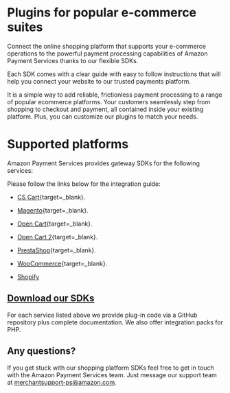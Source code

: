Plugins for popular e-commerce suites
=====================================

Connect the online shopping platform that supports your e-commerce operations to the powerful payment processing capabilities of Amazon Payment Services thanks to our flexible SDKs. 

Each SDK comes with a clear guide with easy to follow instructions that will help you connect your website to our trusted payments platform. 

It is a simple way to add reliable, frictionless payment processing to a range of popular ecommerce platforms. Your customers seamlessly step from shopping to checkout and payment, all contained inside your existing platform. Plus, you can customize our plugins to match your needs.

Supported platforms
===================

Amazon Payment Services provides gateway SDKs for the following services:

Please follow the links below for the integration guide:

-   [CS Cart](https://m.media-amazon.com/images/G/01/APS/api-docs/plugins/Cscart4_Integration_Guide.pdf){target=_blank}.

-   [Magento](https://m.media-amazon.com/images/G/01/APS/api-docs/plugins/Magento_Integration_Guide.pdf){target=_blank}.

-   [Open Cart](https://m.media-amazon.com/images/G/01/APS/api-docs/plugins/Opncart-1_Integration_Guide.pdf){target=_blank}.

-   [Open Cart 2](https://m.media-amazon.com/images/G/01/APS/api-docs/plugins/Opncart-2_Integration_Guide.pdf){target=_blank}.

-   [PrestaShop](https://m.media-amazon.com/images/G/01/APS/api-docs/plugins/Prestashop_Integration_Guide.pdf){target=_blank}.

-   [WooCommerce](https://m.media-amazon.com/images/G/01/APS/api-docs/plugins/Woocommerce_Integration_Guidance.pdf){target=_blank}.

-   [Shopify](https://m.media-amazon.com/images/G/01/APS/api-docs/plugins/Shopify_Onboarding_Doc_Prod_final.pdf)



<h2><a href="https://github.com/payfort" target="_self">Download our SDKs</a></h2>

For each service listed above we provide plug-in code via a GitHub repository plus complete documentation. We also offer integration packs for PHP.

<!-- Plugin documentation
===================

Want to integrate your e-commerce solution with Amazon Payment Services’ powerful payment processing capabilities? Simply download the Github repository as needed and follow the instructions in our guides below

Plugin integration guides
=================== -->



Any questions?
--------------

If you get stuck with our shopping platform SDKs feel free to get in touch with the Amazon Payment Services team. Just message our support team at <merchantsupport-ps@amazon.com>.

